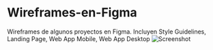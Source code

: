# Wireframes-en-Figma
Wireframes de algunos proyectos en Figma. Incluyen Style Guidelines, Landing Page, Web App Mobile, Web App Desktop
![Screenshot](screenshot-wireframes.png)
